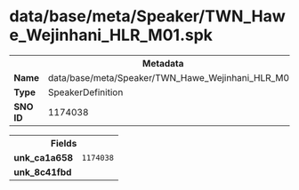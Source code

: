<h1>data/base/meta/Speaker/TWN_Hawe_Wejinhani_HLR_M01.spk</h1><table><tr><th colspan="100%">Metadata</th></tr><tr><td><b>Name</b></td><td>data/base/meta/Speaker/TWN_Hawe_Wejinhani_HLR_M01.spk</td></tr><tr><td><b>Type</b></td><td>SpeakerDefinition</td></tr><tr><td><b>SNO ID</b></td><td>1174038</td></tr></table>

<table><tr><th colspan="100%">Fields</th></tr><tr><td><b>unk_ca1a658</b></td><td><code>1174038</code></td></tr><tr><td><b>unk_8c41fbd</b></td><td></td></tr></table>

